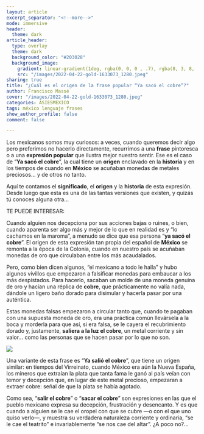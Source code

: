 ```yaml
---
layout: article
excerpt_separator: "<!--more-->"
mode: immersive
header:
  theme: dark
article_header:
  type: overlay
  theme: dark
  background_color: "#203028"
  background_image:
    gradient: linear-gradient(1deg, rgba(0, 0, 0 , .7), rgba(8, 3, 8, .9))
    src: "/images/2022-04-22-gold-1633073_1280.jpeg"
sharing: true
title: "¿Cuál es el origen de la frase popular “Ya sacó el cobre”?"
author: Francisco Massé
cover: "/images/2022-04-22-gold-1633073_1280.jpeg"
categories: ASIESMEXICO
tags: méxico lenguaje frases
show_author_profile: false
comment: false

---
```

Los mexicanos somos muy curiosos: a veces, cuando queremos decir algo pero preferimos no hacerlo directamente, recurrimos a una **frase** pintoresca o a una **expresión popular** que ilustra mejor nuestro sentir. Ese es el caso de “**Ya sacó el cobre**”, la cual tiene un **origen** enclavado en la **historia** y en los tiempos de cuando en **México** se acuñaban monedas de metales preciosos… y de otros no tanto.

Aquí te contamos el **significado**, el **origen** y la **historia** de esta expresión. Desde luego que esta es una de las tantas versiones que existen, y quizás tú conoces alguna otra…

TE PUEDE INTERESAR:

Cuando alguien nos decepciona por sus acciones bajas o ruines, o bien, cuando aparenta ser algo más y mejor de lo que en realidad es y “lo cachamos en la maroma”, a menudo se dice que esa persona “**ya sacó el cobre**”. El origen de esta expresión tan propia del español de **México** se remonta a la época de la Colonia, cuando en nuestro país se acuñaban monedas de oro que circulaban entre los más acaudalados.

Pero, como bien dicen algunos, “el mexicano a todo le halla” y hubo algunos vivillos que empezaron a falsificar monedas para embaucar a los más despistados. Para hacerlo, sacaban un molde de una moneda genuina de oro y hacían una réplica de **cobre**, que prácticamente no valía nada, dándole un ligero baño dorado para disimular y hacerla pasar por una auténtica.

Estas monedas falsas empezaron a circular tanto que, cuando te pagaban con una supuesta moneda de oro, era una práctica común llevársela a la boca y morderla para que así, si era falsa, se le cayera el recubrimiento dorado y, justamente, **saliera a la luz el cobre**, un metal corriente y sin valor… como las personas que se hacen pasar por lo que no son.

![](https://upload.wikimedia.org/wikipedia/commons/1/18/2_centavos_de_M%C3%A9xico_de_1925_%28anverso_y_reverso%29.jpg)

Una variante de esta frase es “**Ya salió el cobre**”, que tiene un origen similar: en tiempos del Virreinato, cuando México era aún la Nueva España, los mineros que extraían la plata que tanta fama le ganó al país veían con temor y decepción que, en lugar de este metal precioso, empezaran a extraer cobre: señal de que la plata se había agotado.

Como sea, “**salir el cobre**” o “**sacar el cobre**” son expresiones en las que el pueblo mexicano expresa su decepción, frustración y desencanto. Y es que cuando a alguien se le cae el oropel con que se cubre —o con el que uno quiso verlo—, y muestra su verdadera naturaleza corriente y ordinaria, “se le cae el teatrito” e invariablemente “se nos cae del altar”. ¿A poco no?…
